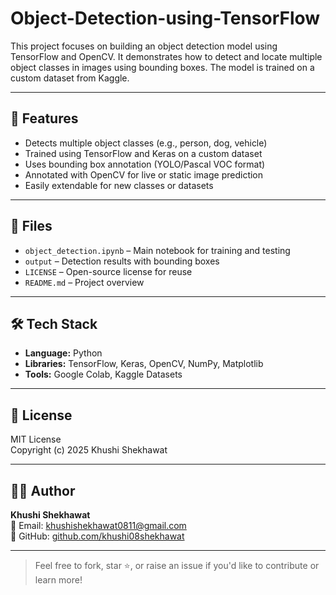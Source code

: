 # Object-Detection-using-TensorFlow

This project focuses on building an object detection model using TensorFlow and OpenCV. It demonstrates how to detect and locate multiple object classes in images using bounding boxes. The model is trained on a custom dataset from Kaggle.

---

## 🧰 Features

- Detects multiple object classes (e.g., person, dog, vehicle)
- Trained using TensorFlow and Keras on a custom dataset
- Uses bounding box annotation (YOLO/Pascal VOC format)
- Annotated with OpenCV for live or static image prediction
- Easily extendable for new classes or datasets

---

## 📁 Files

- `object_detection.ipynb` – Main notebook for training and testing
- `output` – Detection results with bounding boxes
- `LICENSE` – Open-source license for reuse
- `README.md` – Project overview

---

## 🛠️ Tech Stack

- **Language:** Python  
- **Libraries:** TensorFlow, Keras, OpenCV, NumPy, Matplotlib  
- **Tools:** Google Colab, Kaggle Datasets

---

## 🪪 License

MIT License  
Copyright (c) 2025 Khushi Shekhawat

---

## 🙋‍♀️ Author

**Khushi Shekhawat**  
📧 Email: [khushishekhawat0811@gmail.com](mailto:khushishekhawat0811@gmail.com)  
🔗 GitHub: [github.com/khushi08shekhawat](https://github.com/khushi08shekhawat)

---

> Feel free to fork, star ⭐, or raise an issue if you'd like to contribute or learn more!
